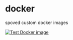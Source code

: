 # docker

spoved custom docker images

[![Test Docker image](https://github.com/spoved/docker/actions/workflows/build.yml/badge.svg)](https://github.com/spoved/docker/actions/workflows/build.yml)
